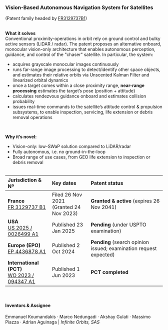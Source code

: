 ### Vision-Based Autonomous Navigation System for Satellites  
(Patent family headed by [FR3129737B1](https://patents.google.com/patent/FR3129737B1/en))
<br><br>

**What it solves**  
Conventional proximity-operations in orbit rely on ground control and bulky active sensors (LiDAR / radar). The patent proposes an alternative onboard, monocular vision-only architecture that enables autonomous perception, guidance, and control of the "chaser" satellite. In particular, the system:  

- acquires grayscale monocular images continuously
- runs far-range image processing to detect/identify other space objects, and estimates their relative orbits via Unscented Kalman Filter and linearized orbital dynamics
- once a target comes within a close proximity range, **near-range processing** estimates the target’s pose (position + attitude)
- calculates rendezvous guidance onboard and estimates collision probability
- issues real-time commands to the satellite’s attitude control & propulsion subsystems, to enable inspection, servicing, life extension or debris removal operations
<br>

**Why it’s novel:**  
- Vision-only: low-SWaP solution compared to LiDAR/radar
- Fully autonomous, i.e. no ground-in-the-loop
- Broad range of use cases, from GEO life extension to inspection or debris removal
<br><br>

| Jurisdiction & Nº | Key dates                           | Patent status                                     |
|:------------------|:------------------------------------|:-------------------------------------------------|
| **France**<br>[FR 3129737 B1](https://patents.google.com/patent/FR3129737B1/en)  | Filed 26 Nov 2021<br>(Granted 24 Nov 2023) | **Granted & active** (expires 26 Nov 2041)      |
| **USA**<br>[US 2025 / 0026499 A1](https://patents.google.com/patent/US20250026499A1/en) | Published 23 Jan 2025               | **Pending** (under USPTO examination)            |
| **Europe (EPO)**<br>[EP 4436878 A1](https://patents.google.com/patent/EP4436878A1/en) | Published 2 Oct 2024                | **Pending** (search opinion issued; examination request expected) |
| **International (PCT)**<br>[WO 2023 / 094347 A1](https://patents.google.com/patent/WO2023094347A1/en) | Published 1 Jun 2023                | **PCT completed**                                |
<br>

#### Inventors & Assignee  
Emmanuel Koumandakis · Marco Nedungadi · Akshay Gulati · Massimo Piazza · Adrian Aguinaga  |  _Infinite Orbits, SAS_